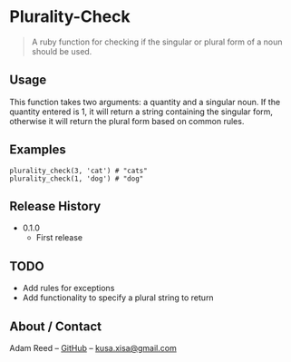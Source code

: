 # Plurality-Check
> A ruby function for checking if the singular or plural form of a noun should be used.

## Usage

This function takes two arguments: a quantity and a singular noun. If the quantity entered is 1, it will return a string containing the singular form, otherwise it will return the plural form based on common rules.

## Examples
`plurality_check(3, 'cat') # "cats"`  
`plurality_check(1, 'dog') # "dog"`

## Release History

* 0.1.0
    * First release

## TODO
* Add rules for exceptions
* Add functionality to specify a plural string to return

## About / Contact

Adam Reed – [GitHub](https://github.com/adamcreed/)
 – <kusa.xisa@gmail.com>
